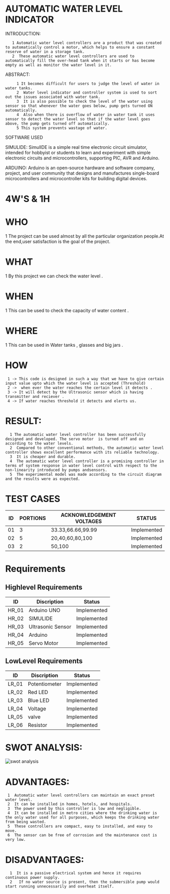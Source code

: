  # AUTOMATIC WATER LEVEL INDICATOR
 
INTRODUCTION:


       1 Automatic water level controllers are a product that was created to automatically control a motor, which helps to ensure a constant reserve of water in a storage tank.   
       2  These automatic water level controllers are used to automatically fill the over-head tank when it starts or has become empty as well as monitor the water level in it.
       
       
 ABSTRACT:
 
         1 It becomes difficult for users to judge the level of water in water tanks.
         2  Water level indicator and controller system is used to sort out the issues associated with water tank. 
         3  It is also possible to check the level of the water using sensor so that whenever the water goes below, pump gets turned ON automatically.
         4  Also when there is overflow of water in water tank it uses sensor to detect the water level so that if the water level goes above, the pump gets turned off automatically.
         5 This system prevents wastage of water. 
 
 
 
 
 
 
 SOFTWARE USED 
 
  SIMULIDE:
         SimulIDE is a simple real time electronic circuit simulator, intended for hobbyist or students to learn and experiment with simple electronic circuits and                         microcontrollers, supporting PIC, AVR and Arduino.
  
  ARDUINO:
         Arduino  is an open-source hardware and software company, project, and user community that designs and manufactures single-board microcontrollers and microcontroller                kits for building digital devices.
     
     
  
   # 4W'S & 1H 
   
  # WHO
     
   1 The project can be used almost by all the particular organization people.At the end,user satisfaction is the goal of the project.
     
   # WHAT
   
   1 By this project we can check the water level .
      
   # WHEN
   
   1 This can be used to check the capacity of water content .
      
   # WHERE
   
   1  This can be used in Water tanks , glasses and big jars .
      
   # HOW
   
     1 -> This code is designed in such a way that we have to give certain input value upto which the water level is accepted (Threshold)
     2 ->  when ever the water reaches the certain level it detects .
     3 -> It will detect by the Ultrasonic sensor which is having transmitter and reciever .
     4 -> If water reaches threshold it detects and elerts us.
     
     
   # RESULT:
      1 The automatic water level controller has been successfully designed and developed. The servo motor  is turned off and on according to the water levels.
      2  Compared to other conventional methods, the automatic water level controller shows excellent performance with its reliable technology. 
      3  It is cheaper and durable. 
      4  The automatic water level controller is a promising controller in terms of system response in water level control with respect to the non-linearity introduced by pumps andsensors. 
      5  The experimental model was made according to the circuit diagram and the results were as expected.
      
      
   # TEST CASES
   
   |  ID  |   PORTIONS | ACKNOWLEDGEMENT VOLTAGES|STATUS|
|------|----------------|------|-----|
| 01|    3    | 33.33,66.66,99.99 |Implemented|
| 02| 5|20,40,60,80,100|Implemented|
| 03| 2 |50,100|Implemented|



   
    
 # Requirements 
## Highlevel Requirements
|  ID  |   Discription  |Status|
|------|----------------|------|
| HR_01| Arduino UNO    |Implemented|
| HR_02| SIMULIDE|Implemented|
| HR_03| Ultrasonic Sensor |Implemented|
| HR_04| Arduino |Implemented|
| HR_05| Servo Motor |Implemented|

## LowLevel Requirements
|  ID  |   Discription  |Status|
|------|----------------|------|
| LR_01|  Potentiometer | Implemented|
| LR_02|  Red LED |Implemented| 
| LR_03|  Blue LED | Implemented|
| LR_04| Voltage |Implemented|
| LR_05|  valve|Implemented|
| LR_06|  Resistor |Implemented|

# SWOT ANALYSIS:
![swot analysis](https://user-images.githubusercontent.com/98825305/155835445-01b99fcc-7a03-420c-bcb7-4386b395585d.jpg)

# ADVANTAGES:


     1  Automatic water level controllers can maintain an exact preset water level.
     2  It can be installed in homes, hotels, and hospitals.
     3  The power used by this controller is low and negligible.
     4  It can be installed in metro cities where the drinking water is the only water used for all purposes, which keeps the drinking water from being wasted.
     5  These controllers are compact, easy to installed, and easy to move.
     6  The sensor can be free of corrosion and the maintenance cost is very low.
     
# DISADVANTAGES:
      1  It is a passive electrical system and hence it requires continuous power supply.
      2   If no water source is present, then the submersible pump would start running unnecessarily and overheat itself.
  
 
